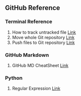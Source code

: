 ## GitHub Reference

### Terminal Reference
1. How to track untracked file [Link](https://stackoverflow.com/questions/4161022/how-to-track-untracked-content)
2. Move whole Git repository [Link](https://developer.atlassian.com/blog/2016/01/totw-copying-a-full-git-repo/)
3. Push files to Git repository [Link](https://help.github.com/articles/adding-an-existing-project-to-github-using-the-command-line/)

### GitHub Markdown
1. GitHub MD CheatSheet [Link](https://github.com/adam-p/markdown-here/wiki/Markdown-Cheatsheet)

### Python
1. Regular Expression [Link](https://docs.python.org/3/howto/regex.html)
